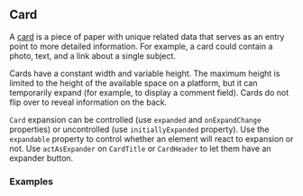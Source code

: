 ## Card

A [card](https://www.google.com/design/spec/components/cards.html)
is a piece of paper with unique related data that serves as an
entry point to more detailed information. For example, a card could
contain a photo, text, and a link about a single subject.

Cards have a constant width and variable height. The maximum height is
limited to the height of the available space on a platform,
but it can temporarily expand (for example, to display a comment field).
Cards do not flip over to reveal information on the back.

`Card` expansion can be controlled (use `expanded` and `onExpandChange`
properties) or uncontrolled (use `initiallyExpanded` property). Use the
`expandable` property to control whether an element will react to
expansion or not. Use `actAsExpander` on `CardTitle` or `CardHeader` to
let them have an expander button.

### Examples
